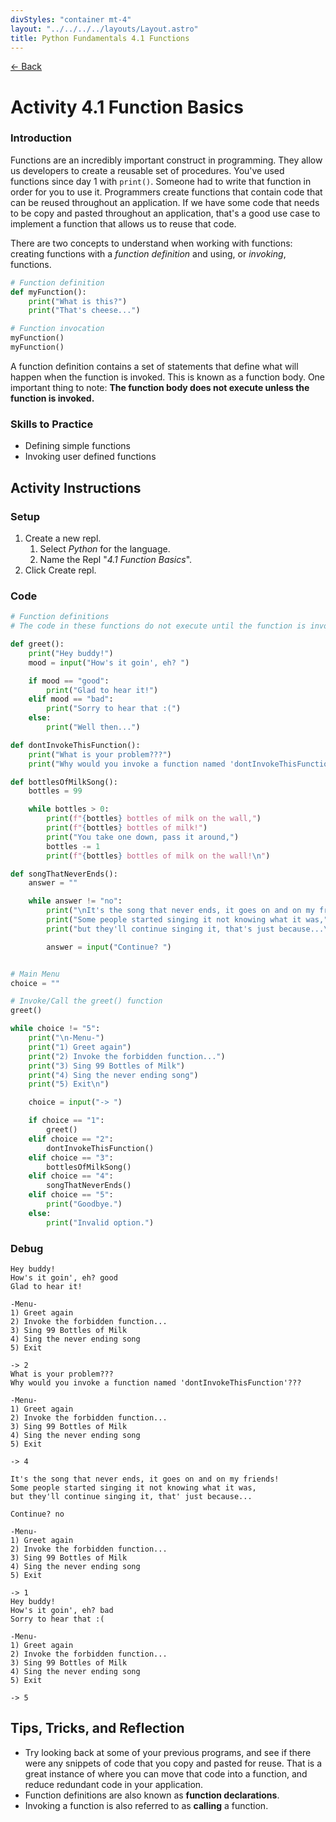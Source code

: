 ```yaml
---
divStyles: "container mt-4"
layout: "../../../../layouts/Layout.astro"
title: Python Fundamentals 4.1 Functions
---
```


[← Back](/courses/python-fundamentals/)

# Activity 4.1 Function Basics

### Introduction

Functions are an incredibly important construct in programming. They allow us developers to create a reusable set of procedures. You've used functions since day 1 with `print()`. Someone had to write that function in order for you to use it. Programmers create functions that contain code that can be reused throughout an application. If we have some code that needs to be copy and pasted throughout an application, that's a good use case to implement a function that allows us to reuse that code.

There are two concepts to understand when working with functions: creating functions with a _function definition_ and using, or _invoking_, functions.

```python
# Function definition
def myFunction():
    print("What is this?")
    print("That's cheese...")

# Function invocation
myFunction()
myFunction()
```

A function definition contains a set of statements that define what will happen when the function is invoked. This is known as a function body. One important thing to note: **The function body does not execute unless the function is invoked.**

### Skills to Practice

- Defining simple functions
- Invoking user defined functions

## Activity Instructions

### Setup

1. Create a new repl.
   1. Select _Python_ for the language.
   2. Name the Repl "_4.1 Function Basics_".
2. Click Create repl.

### Code

```python
# Function definitions
# The code in these functions do not execute until the function is invoked.

def greet():
    print("Hey buddy!")
    mood = input("How's it goin', eh? ")

    if mood == "good":
        print("Glad to hear it!")
    elif mood == "bad":
        print("Sorry to hear that :(")
    else:
        print("Well then...")

def dontInvokeThisFunction():
    print("What is your problem???")
    print("Why would you invoke a function named 'dontInvokeThisFunction'???")

def bottlesOfMilkSong():
    bottles = 99

    while bottles > 0:
        print(f"{bottles} bottles of milk on the wall,")
        print(f"{bottles} bottles of milk!")
        print("You take one down, pass it around,")
        bottles -= 1
        print(f"{bottles} bottles of milk on the wall!\n")

def songThatNeverEnds():
    answer = ""

    while answer != "no":
        print("\nIt's the song that never ends, it goes on and on my friends!")
        print("Some people started singing it not knowing what it was,")
        print("but they'll continue singing it, that's just because...\n")

        answer = input("Continue? ")


# Main Menu
choice = ""

# Invoke/Call the greet() function
greet()

while choice != "5":
    print("\n-Menu-")
    print("1) Greet again")
    print("2) Invoke the forbidden function...")
    print("3) Sing 99 Bottles of Milk")
    print("4) Sing the never ending song")
    print("5) Exit\n")

    choice = input("-> ")

    if choice == "1":
        greet()
    elif choice == "2":
        dontInvokeThisFunction()
    elif choice == "3":
        bottlesOfMilkSong()
    elif choice == "4":
        songThatNeverEnds()
    elif choice == "5":
        print("Goodbye.")
    else:
        print("Invalid option.")
```

### Debug

```
Hey buddy!
How's it goin', eh? good
Glad to hear it!

-Menu-
1) Greet again
2) Invoke the forbidden function...
3) Sing 99 Bottles of Milk
4) Sing the never ending song
5) Exit

-> 2
What is your problem???
Why would you invoke a function named 'dontInvokeThisFunction'???

-Menu-
1) Greet again
2) Invoke the forbidden function...
3) Sing 99 Bottles of Milk
4) Sing the never ending song
5) Exit

-> 4

It's the song that never ends, it goes on and on my friends!
Some people started singing it not knowing what it was,
but they'll continue singing it, that' just because...

Continue? no

-Menu-
1) Greet again
2) Invoke the forbidden function...
3) Sing 99 Bottles of Milk
4) Sing the never ending song
5) Exit

-> 1
Hey buddy!
How's it goin', eh? bad
Sorry to hear that :(

-Menu-
1) Greet again
2) Invoke the forbidden function...
3) Sing 99 Bottles of Milk
4) Sing the never ending song
5) Exit

-> 5
```

## Tips, Tricks, and Reflection

- Try looking back at some of your previous programs, and see if there were any snippets of code that you copy and pasted for reuse. That is a great instance of where you can move that code into a function, and reduce redundant code in your application.
- Function definitions are also known as **function declarations**.
- Invoking a function is also referred to as **calling** a function.
